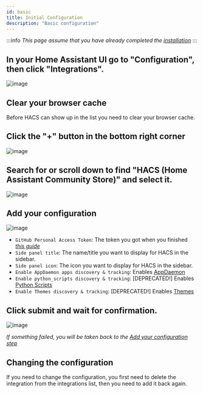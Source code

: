 ```yaml
---
id: basic
title: Initial Configuration
description: "Basic configuration"
---
```


:::info
_This page assume that you have already completed the [installation](/docs/installation/prerequisites)_
:::

## In your Home Assistant UI go to "Configuration", then click "Integrations".

![image](/img/conf1.png)

## Clear your browser cache

Before HACS can show up in the list you need to clear your browser cache.

## Click the "+" button in the bottom right corner

![image](/img/conf2.png)

## Search for or scroll down to find "HACS (Home Assistant Community Store)" and select it.

![image](/img/conf3.png)

## Add your configuration

![image](/img/conf4.png)

- `GitHub Personal Access Token`: The token you got when you finished [_this guide_](/docs/configuration/pat)
- `Side panel title`: The name/title you want to display for HACS in the sidebar.
- `Side panel icon`: The icon you want to display for HACS in the sidebar.
- `Enable AppDaemon apps discovery & tracking`: Enables [AppDaemon](/docs/categories/appdaemon_apps)
- `Enable python_scripts discovery & tracking`: [DEPRECATED!] Enables [Python Scripts](/docs/categories/python_scripts)
- `Enable Themes discovery & tracking`: [DEPRECATED!] Enables [Themes](/docs/categories/themes)

## Click submit and wait for confirmation.

![image](/img/conf5.png)

_If something failed, you will be taken back to the [Add your configuration step](#add-your-configuration)_

## Changing the configuration

If you need to change the configuration, you first need to delete the integration from the integrations list, then you need to add it back again.